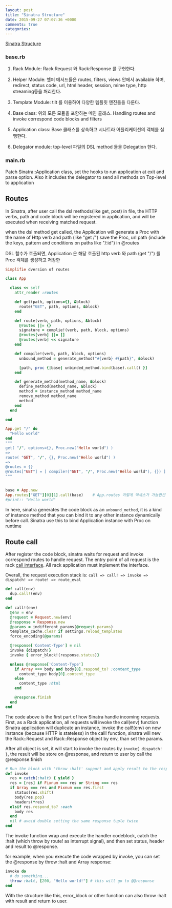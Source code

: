 ```yaml
---
layout: post
title: "Sinatra Structure"
date: 2015-09-27 07:07:36 +0000
comments: true
categories: 
---
```


[Sinatra Structure](http://neethack.com/2012/02/code-odyssey-sinatra/)

### base.rb

1. Rack Module: Rack:Request 와 Rack:Response 를 구현한다.

2. Helper Module: 헬퍼 메서드들은 routes, filters, views  안에서 available 하며, redirect, status code, url, html header, session, mime type, http streaming등을 처리한다.

3. Template Module: tilt 를 이용하여 다양한 템플릿 엔진들을 다룬다.

4. Base class: 위의 모든 모듈을 포함하는 메인 클래스. Handling routes and invoke correspond code blocks and filters

5. Application class: Base 클래스를 상속하고 시나트라 어플리케이션의 객체를 실행한다.

6. Delegator module: top-level 파일의 DSL method 들을 Delegation 한다.

### main.rb

Patch Sinatra::Application class, set the hooks to run application at exit and parse option. Also it includes the delegator to send all methods on Top-level to application

## Routes

In Sinatra, after user call the dsl methods(like get, post) in file, the HTTP verbs, path and code block will be registered in application, and will be executed when receiving matched request.

when the dsl method get called, the Application will generate a Proc with the name of Http verb and path (like "get /") save the Proc, url path (include the keys, pattern and conditions on paths like "/:id") in @routes

DSL 함수가 호출되면, Application 은 해당 호출된 http verb 와 path (get "/") 를 Proc 객체를 생성하고 저장한

```ruby
Simplifie dversion of routes

class App

  class << self
    attr_reader :routes

    def get(path, options={}, &block)
      route("GET", path, options, &block)
    end

    def route(verb, path, options, &block)
      @routes ||= {}
      signature = complie!(verb, path, block, options)
      @routes[verb] ||= []
      @routes[verb] << signature
    end

    def compile!(verb, path, block, options)
      unbound_method = generate_method("#{verb} #{path}", &block)

      [path, proc {|base| unbinded_method.bind(base).call() }]
    end

    def generate_method(method_name, &block)
      define_method(method_name, &block)
      method = instance_method method_name
      remove_method method_name
      method
    end
  end

end

App.get "/" do
  "Hello world"
end
"""
get( "/", options={}, Proc.new("Hello world") )
=>
route( "GET", "/", {}, Proc.new("Hello world") )
=>
@routes = {}
@routes["GET"] = [ compile!("GET", "/", Proc.new("Hello world"), {}) ]
"""


base = App.new
App.routes["GET"][0][1].call(base)    # App.routes 이렇게 액세스가 가능한건 attr_reader 로 정의했기 때문
#print:: "Hello world"

```

In here, sinatra generates the code block as an `unbound_method`, it is a kind of instance method that you can bind it to any other instance dynamically before call. Sinatra use this to bind Application instance with Proc on runtime

## Route call

After register the code block, sinatra waits for request and invoke correspond routes to handle request. The entry point of all request is the rack [call interface](http://chneukirchen.org/blog/archive/2007/02/introducing-rack.html). All rack application must inplement the interface.

Overall, the request execution stack is: `call => call! => invoke => dispatch! => route! => route_eval`


```ruby
def call(env)
  dup.call!(env)
end

def call!(env)
  @env = env
  @request = Request.new(env)
  @response = Response.new
  @params = indifferent_params(@request.params)
  template_cache.clear if settings.reload_templates
  force_encoding(@params)

  @response['Content-Type'] = nil
  invoke {dispatch!}
  invoke { error_block!(response.status)}

  unless @response['Content-Type']
    if Array === body and body[0].respond_to? :content_type
      content_type body[0].content_type
    else
      content_type :html
    end

    @response.finish
  end
end
```

The code above is the first part of how Sinatra handle incoming requests. First, as a Rack application, all requests will invoke the call(env) function Sinatra application will duplicate an instance, invoke the call!(env) on new instance (because HTTP is stateless) in the call! function, sinatra will new the Rack::Request and Rack::Response object by env, than set the params.

After all object is set, it will start to invoke the routes by `invoke{ dispatch! }`, the result will be store on @response, and return to user by call the @response.finish

```ruby
# Run the block with 'throw :halt' support and apply result to the response.
def invoke
  res = catch(:halt) { yield }
  res = [res] if Fixnum === res or String === res
  if Array === res and Fixnum === res.first
    status(res.shift)
    body(res.pop)
    headers(*res)
  elsif res.respond_to? :each
    body res
  end
  nil # avoid double setting the same response tuple twice
end
```


The invoke function wrap and execute the handler codeblock, catch the :halt (which throw by route! as interrupt signal), and then set status, header and result to @response.

for example, when you execute the code wrapped by invoke, you can set the @response by throw :halt and Array response:

```ruby
invoke do
  # do something...
  throw :halt, [200, "Hello world!"] # this will go to @@response
end
```

With the structure like this, error_block or other function can also throw :halt with result and return to user.

